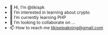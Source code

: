 - 👋 Hi, I’m @tikispk
- 👀 I’m interested in learning about crypto
- 🌱 I’m currently learning PHP
- 💞️ I’m looking to collaborate on ...
- 📫 How to reach me tikiseipakning@gmail.com

<!---
tikispk/tikispk is a ✨ special ✨ repository because its `README.md` (this file) appears on your GitHub profile.
You can click the Preview link to take a look at your changes.
--->

